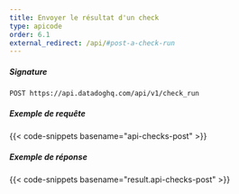 ```yaml
---
title: Envoyer le résultat d'un check
type: apicode
order: 6.1
external_redirect: /api/#post-a-check-run
---
```


##### Signature
`POST https://api.datadoghq.com/api/v1/check_run`
##### Exemple de requête
{{< code-snippets basename="api-checks-post" >}}

##### Exemple de réponse
{{< code-snippets basename="result.api-checks-post" >}}